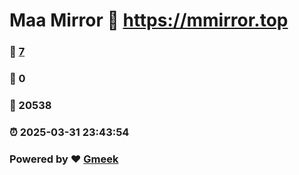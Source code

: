 # Maa Mirror :link: https://mmirror.top 
### :page_facing_up: [7](https://mmirror.top/tag.html) 
### :speech_balloon: 0 
### :hibiscus: 20538 
### :alarm_clock: 2025-03-31 23:43:54 
### Powered by :heart: [Gmeek](https://github.com/Meekdai/Gmeek)
